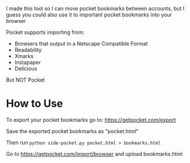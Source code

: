 I made this tool so I can move pocket bookmarks between accounts, but I guess you could also use it to important pocket bookmarks into your browser

Pocket supports importing from:
* Browsers that output in a Netscape Compatible Format
* Readability
* Xmarks
* Instapaper
* Delicious

But NOT Pocket

# How to Use
To export your pocket bookmarks go to:  https://getpocket.com/export

Save the exported pocket bookmarks as "pocket.html"

Then run `python side-pocket.py pocket.html > bookmarks.html`

Go to https://getpocket.com/import/browser and upload bookmarks.html

